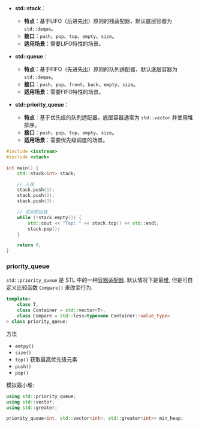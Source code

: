 - **std::stack**：
    
    - **特点**：基于LIFO（后进先出）原则的栈适配器，默认底层容器为 `std::deque`。
    - **接口**：`push`、`pop`、`top`、`empty`、`size`。
    - **适用场景**：需要LIFO特性的场景。
- **std::queue**：
    
    - **特点**：基于FIFO（先进先出）原则的队列适配器，默认底层容器为 `std::deque`。
    - **接口**：`push`、`pop`、`front`、`back`、`empty`、`size`。
    - **适用场景**：需要FIFO特性的场景。
- **std::priority_queue**：
    
    - **特点**：基于优先级的队列适配器，底层容器通常为 `std::vector` 并使用堆排序。
    - **接口**：`push`、`pop`、`top`、`empty`、`size`。
    - **适用场景**：需要优先级调度的场景。

```cpp
#include <iostream>
#include <stack>

int main() {
    std::stack<int> stack;

    // 入栈
    stack.push(1);
    stack.push(2);
    stack.push(3);

    // 访问和出栈
    while (!stack.empty()) {
        std::cout << "Top: " << stack.top() << std::endl;
        stack.pop();
    }

    return 0;
}

```

### priority_queue

`std::priority_queue` 是 STL 中的一种[容器适配器](adapters.md). 默认情况下是最[堆](../../../../Algorithm/树/binary%20heap.md), 但是可自定义比较函数 `Compare()` 来改变行为. 

```cpp
template<
	class T,
	class Container = std::vector<T>,
	class Compare = std::less<typename Container::value_type>
> class priority_queue;
```

方法
- `emtpy()`
- `size()`
- `top()` 获取最高优先级元素
- `push()`
- `pop()`

模拟最小堆:

```cpp
using std::priority_queue;
using std::vector;
using std::greater;

priority_queue<int, std::vector<int>, std::greater<int>> min_heap;
```